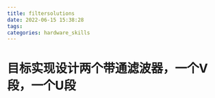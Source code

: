 ```yaml
---
title: filtersolutions
date: 2022-06-15 15:38:28
tags:
categories: hardware_skills 
---
```

# 目标实现设计两个带通滤波器，一个V段，一个U段